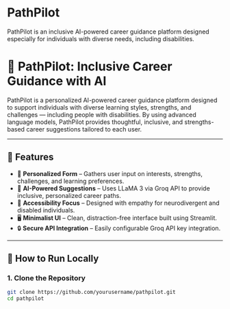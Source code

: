 # PathPilot
PathPilot is an inclusive AI-powered career guidance platform designed especially for individuals with diverse needs, including disabilities.
# 🧭 PathPilot: Inclusive Career Guidance with AI

PathPilot is a personalized AI-powered career guidance platform designed to support individuals with diverse learning styles, strengths, and challenges — including people with disabilities. By using advanced language models, PathPilot provides thoughtful, inclusive, and strengths-based career suggestions tailored to each user.

---

## 🌟 Features

- 🎯 **Personalized Form** – Gathers user input on interests, strengths, challenges, and learning preferences.
- 🤖 **AI-Powered Suggestions** – Uses LLaMA 3 via Groq API to provide inclusive, personalized career paths.
- 🧩 **Accessibility Focus** – Designed with empathy for neurodivergent and disabled individuals.
- 🖥️ **Minimalist UI** – Clean, distraction-free interface built using Streamlit.
- 🔒 **Secure API Integration** – Easily configurable Groq API key integration.

---

## 🚀 How to Run Locally

### 1. Clone the Repository

```bash
git clone https://github.com/yourusername/pathpilot.git
cd pathpilot
